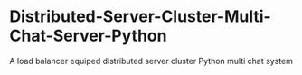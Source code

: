 # Distributed-Server-Cluster-Multi-Chat-Server-Python
A load balancer equiped distributed server cluster Python multi chat system
